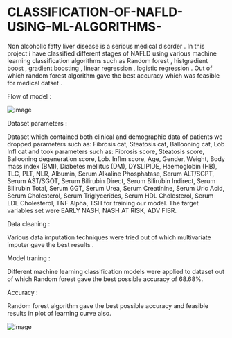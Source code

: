 # CLASSIFICATION-OF-NAFLD-USING-ML-ALGORITHMS-
Non alcoholic fatty liver disease is a serious medical disorder . In this project i have classified different stages of NAFLD using various machine learning classification algorithms such as Random forest , histgradient boost , gradient boosting , linear regression , logistic regression . Out of which random forest algorithm gave the best accuracy which was feasible for medical datset . 

Flow of model :

![image](https://github.com/KULTHEOM/CLASSIFICATION-OF-NAFLD-USING-ML-ALGORITHMS-/assets/142748736/ba8fea84-fd4d-4d59-a664-e9290c3ce710)


Dataset parameters :

Dataset which contained both clinical and demographic data of patients we dropped parameters such as: Fibrosis cat, Steatosis cat, Ballooning cat, Lob Infl cat and took parameters such as: Fibrosis score, Steatosis score, Ballooning degeneration score, Lob. Inflm score, Age, Gender, Weight, Body mass index (BMI), Diabetes mellitus (DM), DYSLIPIDE, Haemoglobin (HB), TLC, PLT, NLR, Albumin, Serum Alkaline Phosphatase, Serum ALT/SGPT, Serum AST/SGOT, Serum Bilirubin Direct, Serum Bilirubin Indirect, Serum Bilirubin Total, Serum GGT, Serum Urea, Serum Creatinine, Serum Uric Acid, Serum Cholesterol, Serum Triglycerides, Serum HDL Cholesterol, Serum LDL Cholesterol, TNF Alpha, TSH for training our model. The target variables set were EARLY NASH, NASH AT RISK, ADV FIBR. 


Data cleaning :

Various data imputation techniques were tried out of which multivariate imputer gave the best results .

Model traning :

Different machine learning classification models were applied to dataset out of which Random forest gave the best possible accuracy of 68.68%. 

Accuracy :


Random forest algorithm gave the best possible accuracy and feasible results in plot of learning curve also. 

![image](https://github.com/user-attachments/assets/dfbcb90d-509c-499d-adfd-a02491efdec1)










